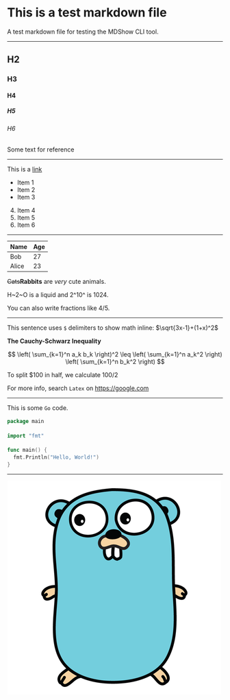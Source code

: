 # This is a test markdown file

A test markdown file for testing the MDShow CLI tool.

---

## H2

### H3

#### H4

##### H5

###### H6

Some text for reference

---

This is a [link](http://example.com)

- Item 1
- Item 2
- Item 3

4. Item 4
5. Item 5
6. Item 6

---

| Name  | Age |
| ----- | --- |
| Bob   | 27  |
| Alice | 23  |

~~Cats~~**Rabbits** are _very_ cute animals.

H~2~O is a liquid and 2^10^ is 1024.

You can also write fractions like 4/5.

---

This sentence uses `$` delimiters to show math inline: $\sqrt{3x-1}+(1+x)^2$

**The Cauchy-Schwarz Inequality**

$$
\left( \sum_{k=1}^n a_k b_k \right)^2 \leq \left( \sum_{k=1}^n a_k^2 \right) \left( \sum_{k=1}^n b_k^2 \right)
$$

To split \$100 in half, we calculate $100/2$

For more info, search `Latex` on https://google.com

---

This is some `Go` code.

```go
package main

import "fmt"

func main() {
  fmt.Println("Hello, World!")
}
```

---

![Gopher](gopher.png)
